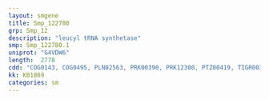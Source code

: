 ```yaml
---
layout: smgene
title: Smp_122780
grp: Smp_12
description: "leucyl tRNA synthetase"
smp: Smp_122780.1
uniprot: "G4VDW6"
length:  2778
cdd: "COG0143, COG0495, PLN02563, PRK00390, PRK12300, PTZ00419, TIGR00396, TIGR00398, cd00812, cd07958, cl00015, cl12020, pfam00133, pfam08264, pfam09334"
kk: K01869
categories: sm
---
```

